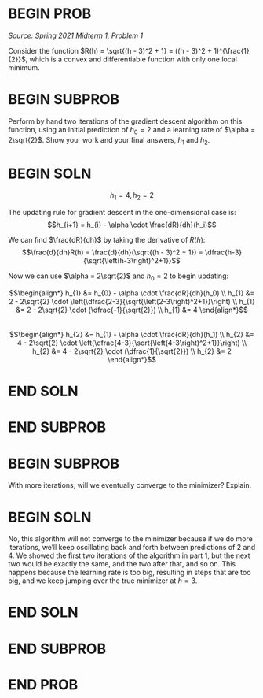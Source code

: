 # BEGIN PROB

<i>Source: [Spring 2021 Midterm 1](../sp21-midterm1/index.html), Problem 1</i>

Consider the function $R(h) = \sqrt{(h - 3)^2 + 1} = ((h - 3)^2 + 1)^{\frac{1}{2}}$, which is a convex and differentiable function with only one local minimum.

# BEGIN SUBPROB

Perform by hand two iterations of the gradient descent algorithm on this function, using an initial prediction of $h_0 = 2$ and a learning rate of $\alpha = 2\sqrt{2}$. Show your work and your final answers, $h_1$ and $h_2$.

# BEGIN SOLN

$$h_1 = 4, h_2 = 2$$

The updating rule for gradient descent in the one-dimensional case is:
$$h_{i+1} = h_{i} - \alpha \cdot \frac{dR}{dh}(h_i)$$

We can find $\frac{dR}{dh}$ by taking the derivative of $R(h)$:
$$\frac{d}{dh}R(h) = \frac{d}{dh}(\sqrt{(h - 3)^2 + 1}) = \dfrac{h-3}{\sqrt{\left(h-3\right)^2+1}}$$

Now we can use $\alpha = 2\sqrt{2}$ and $h_0 = 2$ to begin updating:

$$\begin{align*}
h_{1} &= h_{0} - \alpha \cdot \frac{dR}{dh}(h_0) \\
h_{1} &= 2 - 2\sqrt{2} \cdot \left(\dfrac{2-3}{\sqrt{\left(2-3\right)^2+1}}\right) \\
h_{1} &= 2 - 2\sqrt{2} \cdot (\dfrac{-1}{\sqrt{2}}) \\
h_{1} &= 4
\end{align*}$$
<br>
$$\begin{align*}
h_{2} &= h_{1} - \alpha \cdot \frac{dR}{dh}(h_1) \\
h_{2} &= 4 - 2\sqrt{2} \cdot \left(\dfrac{4-3}{\sqrt{\left(4-3\right)^2+1}}\right) \\
h_{2} &= 4 - 2\sqrt{2} \cdot (\dfrac{1}{\sqrt{2}}) \\
h_{2} &= 2
\end{align*}$$

# END SOLN

# END SUBPROB

# BEGIN SUBPROB

With more iterations, will we eventually converge to the minimizer? Explain.

# BEGIN SOLN

No, this algorithm will not converge to the minimizer because if we do more iterations, we’ll keep oscillating back and forth between predictions of 2 and 4. We showed the first two iterations of the algorithm in part 1, but the next two would be exactly the same, and the two after that, and so on. This happens because the learning rate is too big, resulting in steps that are too big, and we keep jumping over
the true minimizer at $h = 3$.

# END SOLN

# END SUBPROB

# END PROB